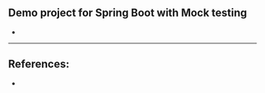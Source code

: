 Demo project for Spring Boot with Mock testing
----------------------------------------------------
* ​
----------------------------------------------------
## References:
* ​